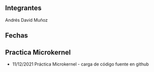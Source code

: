 
## Integrantes 
Andrés David Muñoz

Fechas
---
Practica Microkernel
---
- 11/12/2021 Práctica Microkernel - carga de código fuente en github
